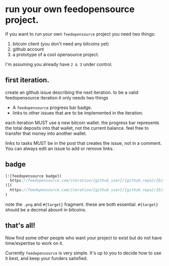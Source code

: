 
# run your own feedopensource project.

If you want to run your own `feedopensource`
project you need two things:

1. bitcoin client (you don't need any bitcoins yet)
2. github account
3. a prototype of a cool opensource project.

I'm assuming you already have `2 & 3` under control.

## first iteration.

create an github issue describing the next iteration.
to be a valid feedopensource iteration it only needs two things

* A `feedopensource` progress bar badge.
* links to other issues that are to be implemented in the iteration.

each iteration MUST use a new bitcoin wallet. the progress bar represents
the total deposits into that wallet, not the current balance.
feel free to transfer that money into another wallet.

links to tasks MUST be in the post that creates the issue,
not in a comment. You can always edit an issue to add or remove links.

## badge

``` js
[![feedopensource badge](
  https://feedopensource.com/iteration/{github_user}/{github_repo}/{bitcoin_address}.png#{target}
)](
  https://feedopensource.com/iteration/{github_user}/{github_repo}/{bitcoin_address}
)
```
note the `.png` and `#{target}` fragment. these are both essential.
`#{target}` should be a decimal abount in bitcoins.

## that's all!

Now find some other people who want your project to exist
but do not have time/expertise to work on it.

Currently `feedopensource` is very simple.
It's up to you to decide how to use it best,
and keep your funders satisfied.


